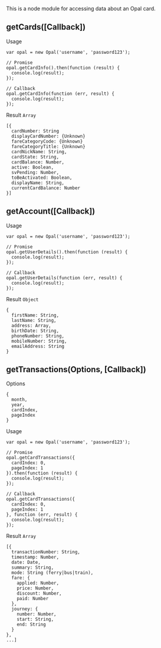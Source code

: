 This is a node module for accessing data about an Opal card.

## getCards([Callback])

Usage

```
var opal = new Opal('username', 'password123');

// Promise
opal.getCardInfo().then(function (result) {
  console.log(result);
});

// Callback
opal.getCardInfo(function (err, result) {
  console.log(result);
});
```

Result `Array`

```
[{
  cardNumber: String
  displayCardNumber: {Unknown}
  fareCategoryCode: {Unknown}
  fareCategoryTitle: {Unknown}
  cardNickName: String,
  cardState: String,
  cardBalance: Number,
  active: Boolean,
  svPending: Number,
  toBeActivated: Boolean,
  displayName: String,
  currentCardBalance: Number
}]
```

## getAccount([Callback])

Usage

```
var opal = new Opal('username', 'password123');

// Promise
opal.getUserDetails().then(function (result) {
  console.log(result);
});

// Callback
opal.getUserDetails(function (err, result) {
  console.log(result);
});
```

Result `Object`

```
{
  firstName: String,
  lastName: String,
  address: Array,
  birthDate: String,
  phoneNumber: String,
  mobileNumber: String,
  emailAddress: String
}
```

## getTransactions(Options, [Callback])

Options

```
{
  month,
  year,
  cardIndex,
  pageIndex
}
```

Usage

```
var opal = new Opal('username', 'password123');

// Promise
opal.getCardTransactions({
  cardIndex: 0,
  pageIndex: 1
}).then(function (result) {
  console.log(result);
});

// Callback
opal.getCardTransactions({
  cardIndex: 0,
  pageIndex: 1
}, function (err, result) {
  console.log(result);
});
```

Result `Array`

```
[{
  transactionNumber: String,
  timestamp: Number,
  date: Date,
  summary: String,
  mode: String (ferry|bus|train),
  fare: { 
    applied: Number,
    price: Number,
    discount: Number,
    paid: Number
  },
  journey: {
    number: Number,
    start: String,
    end: String
  }
},
...]

```
